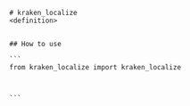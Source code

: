 
    # kraken_localize
    <definition>


    ## How to use

    ```
    from kraken_localize import kraken_localize

    

    ```


    
    